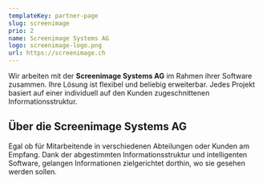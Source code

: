 ```yaml
---
templateKey: partner-page
slug: screenimage
prio: 2
name: Screenimage Systems AG
logo: screenimage-logo.png
url: https://screenimage.ch
---
```


Wir arbeiten mit der **Screenimage Systems AG** im Rahmen ihrer Software zusammen. Ihre Lösung ist flexibel und beliebig erweiterbar. Jedes Projekt basiert auf einer individuell auf den Kunden zugeschnittenen Informationsstruktur.

## Über die Screenimage Systems AG

Egal ob für Mitarbeitende in verschiedenen Abteilungen oder Kunden am Empfang. Dank der abgestimmten Informationsstruktur und intelligenten Software, gelangen Informationen zielgerichtet dorthin, wo sie gesehen werden sollen.
